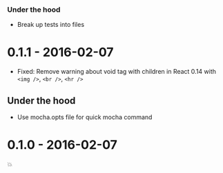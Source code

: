 ### Under the hood

- Break up tests into files

# 0.1.1 - 2016-02-07

- Fixed: Remove warning about void tag with children
  in React 0.14 with `<img />`, `<br />`, `<hr />`

## Under the hood

- Use mocha.opts file for quick mocha command

# 0.1.0 - 2016-02-07

:boom:
